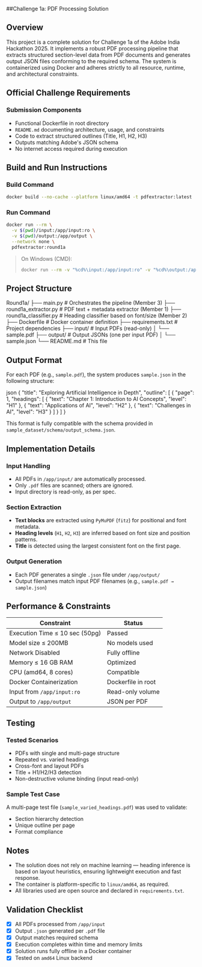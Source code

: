 ##Challenge 1a: PDF Processing Solution

## Overview

This project is a complete solution for Challenge 1a of the Adobe India Hackathon 2025. It implements a robust PDF processing pipeline that extracts structured section-level data from PDF documents and generates output JSON files conforming to the required schema. The system is containerized using Docker and adheres strictly to all resource, runtime, and architectural constraints.


## Official Challenge Requirements

### Submission Components

- Functional Dockerfile in root directory  
- `README.md` documenting architecture, usage, and constraints  
- Code to extract structured outlines (Title, H1, H2, H3)  
- Outputs matching Adobe's JSON schema  
- No internet access required during execution  


## Build and Run Instructions

### Build Command

```bash
docker build --no-cache --platform linux/amd64 -t pdfextractor:latest .

```

### Run Command

```bash
docker run --rm \
  -v $(pwd)/input:/app/input:ro \
  -v $(pwd)/output:/app/output \
  --network none \
  pdfextractor:round1a
```

> On Windows (CMD):
> ```bash
> docker run --rm -v "%cd%\input:/app/input:ro" -v "%cd%\output:/app/output" --network none pdfextractor:round1a
> ```

## Project Structure

Round1a/
├── main.py                   # Orchestrates the pipeline (Member 3)
├── round1a_extractor.py      # PDF text + metadata extractor (Member 1)
├── round1a_classifier.py     # Heading classifier based on font/size (Member 2)
├── Dockerfile                # Docker container definition
├── requirements.txt          # Project dependencies
├── input/                    # Input PDFs (read-only)
│   └── sample.pdf
├── output/                   # Output JSONs (one per input PDF)
│   └── sample.json
└── README.md                 # This file




## Output Format

For each PDF (e.g., `sample.pdf`), the system produces `sample.json` in the following structure:

json
{
  "title": "Exploring Artificial Intelligence in Depth",
  "outline": [
    {
      "page": 1,
      "headings": [
        { "text": "Chapter 1: Introduction to AI Concepts", "level": "H1" },
        { "text": "Applications of AI", "level": "H2" },
        { "text": "Challenges in AI", "level": "H3" }
      ]
    }
  ]
}


This format is fully compatible with the schema provided in `sample_dataset/schema/output_schema.json`.


## Implementation Details

### Input Handling

- All PDFs in `/app/input/` are automatically processed.
- Only `.pdf` files are scanned; others are ignored.
- Input directory is read-only, as per spec.

### Section Extraction

- **Text blocks** are extracted using `PyMuPDF` (`fitz`) for positional and font metadata.
- **Heading levels** (`H1`, `H2`, `H3`) are inferred based on font size and position patterns.
- **Title** is detected using the largest consistent font on the first page.

### Output Generation

- Each PDF generates a single `.json` file under `/app/output/`
- Output filenames match input PDF filenames (e.g., `sample.pdf → sample.json`)


## Performance & Constraints

| Constraint                     | Status |
|--------------------------------|--------|
| Execution Time ≤ 10 sec (50pg) | Passed |
| Model size ≤ 200MB             | No models used |
| Network Disabled               | Fully offline |
| Memory ≤ 16 GB RAM             | Optimized |
| CPU (amd64, 8 cores)           | Compatible |
| Docker Containerization        | Dockerfile in root |
| Input from `/app/input:ro`     | Read-only volume |
| Output to `/app/output`        | JSON per PDF |


## Testing

### Tested Scenarios

- PDFs with single and multi-page structure
- Repeated vs. varied headings
- Cross-font and layout PDFs
- Title + H1/H2/H3 detection
- Non-destructive volume binding (input read-only)

### Sample Test Case

A multi-page test file (`sample_varied_headings.pdf`) was used to validate:
- Section hierarchy detection
- Unique outline per page
- Format compliance


## Notes

- The solution does not rely on machine learning — heading inference is based on layout heuristics, ensuring lightweight execution and fast response.
- The container is platform-specific to `linux/amd64`, as required.
- All libraries used are open source and declared in `requirements.txt`.



## Validation Checklist

- [x] All PDFs processed from `/app/input`
- [x] Output `.json` generated per `.pdf` file
- [x] Output matches required schema
- [x] Execution completes within time and memory limits
- [x] Solution runs fully offline in a Docker container
- [x] Tested on `amd64` Linux backend
